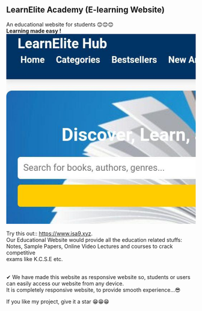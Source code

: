 ## LearnElite Academy (E-learning Website)
An educational website for students 😊😊😊  
<b>Learning made easy !</b>
<br>
![](img/LearnElite.jpg)

Try this out:: 
https://www.isa9.xyz.
<br>
Our Educational Website would provide all the education related stuffs:  
Notes, Sample Papers, Online Video Lectures and courses to crack competitive  
exams like K.C.S.E etc. 

<br>
✔ We have made this website as responsive website so, students or users can  
   easily access our website from  any device.  
   <br>
It is completely responsive website, to provide smooth experience...😎  

If you like my project, give it a star  😁😁😁
